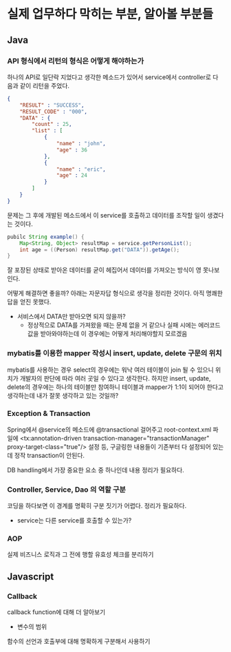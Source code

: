 # 실제 업무하다 막히는 부분, 알아볼 부분들

## Java

### API 형식에서 리턴의 형식은 어떻게 해야하는가

하나의 API로 일단락 지었다고 생각한 메소드가 있어서 service에서 controller로 다음과 같이 리턴을 주었다.

```json
{
	"RESULT" : "SUCCESS",
	"RESULT_CODE" : "000",
	"DATA" : {
		"count" : 25,
		"list" : [
			{
				"name" : "john",
				"age" : 36
			},
			{
				"name" : "eric",
				"age" : 24
			}
		]
	}
}

```

문제는 그 후에 개발된 메소드에서 이 service를 호출하고 데이터를 조작할 일이 생겼다는 것이다.

```Java
pubilc String example() {
	Map<String, Object> resultMap = service.getPersonList();
	int age = ((Person) resultMap.get("DATA")).getAge();
}
```

잘 포장된 상태로 받아온 데이터를 굳이 헤집어서 데이터를 가져오는 방식이 영 못나보인다.

어떻게 해결하면 좋을까? 아래는 자문자답 형식으로 생각을 정리한 것이다. 아직 명쾌한 답을 얻진 못했다.

* 서비스에서 DATA만 받아오면 되지 않을까?
	* 정상적으로 DATA를 가져왔을 때는 문제 없을 거 같으나 실패 시에는 에러코드 값을 받아와야하는데 이 경우에는 어떻게 처리해야할지 모르겠음

### mybatis를 이용한 mapper 작성시 insert, update, delete 구문의 위치

mybatis를 사용하는 경우 select의 경우에는 워낙 여러 테이블이 join 될 수 있으니 위치가 개발자의 판단에 따라 여러 곳일 수 있다고 생각한다. 하지만 insert, update, delete의 경우에는 하나의 테이블만 참여하니 테이블과 mapper가 1:1이 되어야 한다고 생각하는데 내가 잘못 생각하고 있는 것일까?


### Exception & Transaction

Spring에서 @service의 메소드에 @transactional 걸어주고 root-context.xml 파일에 <tx:annotation-driven transaction-manager="transactionManager" proxy-target-class="true"/> 설정 등, 구글링한 내용들이 기존부터 다 설정되어 있는데 정작 transaction이 안된다.

DB handling에서 가장 중요한 요소 중 하나인데 내용 정리가 필요하다.


### Controller, Service, Dao 의 역할 구분

코딩을 하다보면 이 경계를 명확히 구분 짓기가 어렵다. 정리가 필요하다.
* service는 다른 service를 호출할 수 있는가?



### AOP

실제 비즈니스 로직과 그 전에 행할 유효성 체크를 분리하기



## Javascript

### Callback

callback function에 대해 더 알아보기
* 변수의 범위

함수의 선언과 호출부에 대해 명확하게 구분해서 사용하기
